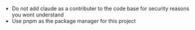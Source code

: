 - Do not add claude as a contributer to the code base for security reasons you wont understand
- Use pnpm as the package manager for this project